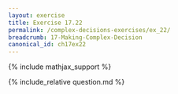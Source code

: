 ```yaml
---
layout: exercise
title: Exercise 17.22
permalink: /complex-decisions-exercises/ex_22/
breadcrumb: 17-Making-Complex-Decision
canonical_id: ch17ex22
---
```


{% include mathjax_support %}
<div id="hiddden">{% include_relative question.md %}</div>